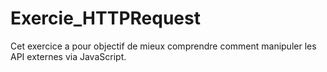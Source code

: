 # Exercie_HTTPRequest

Cet exercice a pour objectif de mieux comprendre comment manipuler les API externes via JavaScript.

